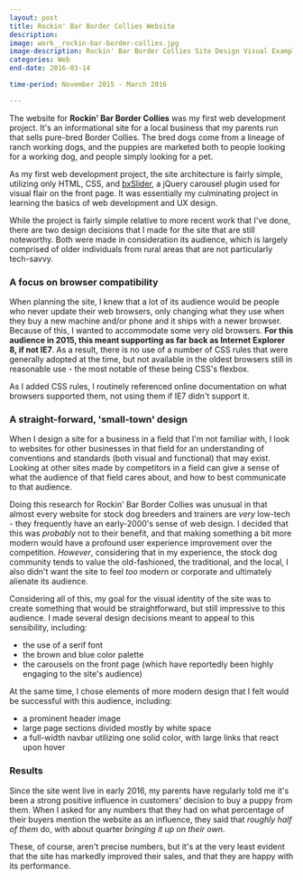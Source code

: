 ```yaml
---
layout: post
title: Rockin' Bar Border Collies Website
description: 
image: work__rockin-bar-border-collies.jpg
image-description: Rockin' Bar Border Collies Site Design Visual Example
categories: Web
end-date: 2016-03-14

time-period: November 2015 - March 2016

---
```


The website for **Rockin' Bar Border Collies** was my first web development project. It's an informational site for a local business that my parents run that sells pure-bred Border Collies. The bred dogs come from a lineage of ranch working dogs, and the puppies are marketed both to people looking for a working dog, and people simply looking for a pet.

As my first web development project, the site architecture is fairly simple, utilizing only HTML, CSS, and [bxSlider](https://bxslider.com/), a jQuery carousel plugin used for visual flair on the front page. It was essentially my culminating project in learning the basics of web development and UX design.

While the project is fairly simple relative to more recent work that I've done, there are two design decisions that I made for the site that are still noteworthy. Both were made in consideration its audience, which is largely comprised of older individuals from rural areas that are not particularly tech-savvy.

### A focus on browser compatibility
When planning the site, I knew that a lot of its audience would be people who never update their web browsers, only changing what they use when they buy a new machine and/or phone and it ships with a newer browser. Because of this, I wanted to accommodate some very old browsers. **For this audience in 2015, this meant supporting as far back as Internet Explorer 8, if not IE7**. As a result, there is no use of a number of CSS rules that were generally adopted at the time, but not available in the oldest browsers still in reasonable use - the most notable of these being CSS's flexbox.

As I added CSS rules, I routinely referenced online documentation on what browsers supported them, not using them if IE7 didn't support it.

### A straight-forward, 'small-town' design
When I design a site for a business in a field that I'm not familiar with, I look to websites for other businesses in that field for an understanding of conventions and standards (both visual and functional) that may exist. Looking at other sites made by competitors in a field can give a sense of what the audience of that field cares about, and how to best communicate to that audience.

Doing this research for Rockin' Bar Border Collies was unusual in that almost every website for stock dog breeders and trainers are *very* low-tech - they frequently have an early-2000's sense of web design. I decided that this was *probably* not to their benefit, and that making something a bit more modern would have a profound user experience improvement over the competition. *However*, considering that in my experience, the stock dog community tends to value the old-fashioned, the traditional, and the local, I also didn't want the site to feel *too* modern or corporate and ultimately alienate its audience.

Considering all of this, my goal for the visual identity of the site was to create something that would be straightforward, but still impressive to this audience. I made several design decisions meant to appeal to this sensibility, including:
- the use of a serif font
- the brown and blue color palette
- the carousels on the front page (which have reportedly been highly engaging to the site's audience) 

At the same time, I chose elements of more modern design that I felt would be successful with this audience, including:
- a prominent header image
- large page sections divided mostly by white space
- a full-width navbar utilizing one solid color, with large links that react upon hover

### Results
Since the site went live in early 2016, my parents have regularly told me it's been a strong positive influence in customers' decision to buy a puppy from them. When I asked for any numbers that they had on what percentage of their buyers mention the website as an influence, they said that *roughly half of them* do, with about quarter *bringing it up on their own*. 

These, of course, aren't precise numbers, but it's at the very least  evident that the site has markedly improved their sales, and that they are happy with its performance.
